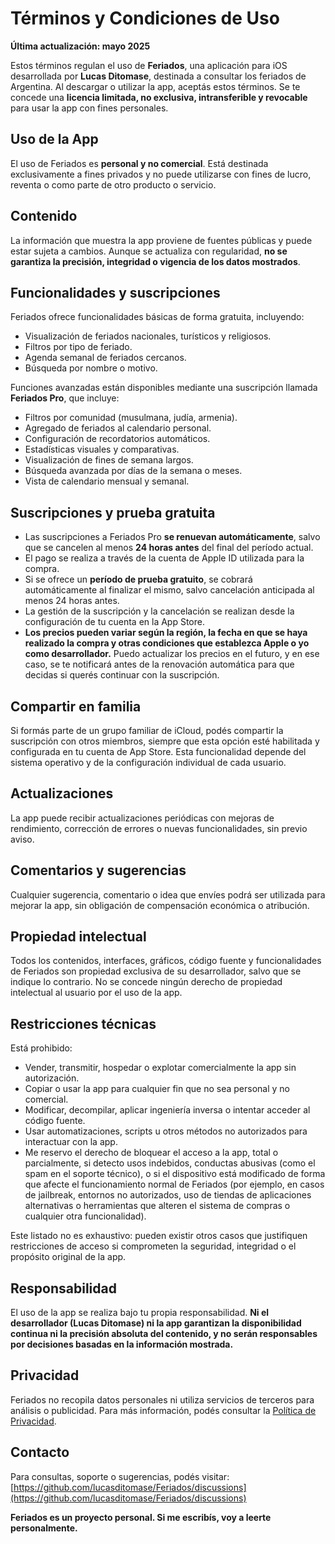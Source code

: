 # Términos y Condiciones de Uso

**Última actualización: mayo 2025**

Estos términos regulan el uso de **Feriados**, una aplicación para iOS desarrollada por **Lucas Ditomase**, destinada a consultar los feriados de Argentina. Al descargar o utilizar la app, aceptás estos términos. Se te concede una **licencia limitada, no exclusiva, intransferible y revocable** para usar la app con fines personales.

## Uso de la App

El uso de Feriados es **personal y no comercial**. Está destinada exclusivamente a fines privados y no puede utilizarse con fines de lucro, reventa o como parte de otro producto o servicio.

## Contenido

La información que muestra la app proviene de fuentes públicas y puede estar sujeta a cambios. Aunque se actualiza con regularidad, **no se garantiza la precisión, integridad o vigencia de los datos mostrados**.

## Funcionalidades y suscripciones

Feriados ofrece funcionalidades básicas de forma gratuita, incluyendo:

- Visualización de feriados nacionales, turísticos y religiosos.
- Filtros por tipo de feriado.
- Agenda semanal de feriados cercanos.
- Búsqueda por nombre o motivo.

Funciones avanzadas están disponibles mediante una suscripción llamada **Feriados Pro**, que incluye:

- Filtros por comunidad (musulmana, judía, armenia).
- Agregado de feriados al calendario personal.
- Configuración de recordatorios automáticos.
- Estadísticas visuales y comparativas.
- Visualización de fines de semana largos.
- Búsqueda avanzada por días de la semana o meses.
- Vista de calendario mensual y semanal.

## Suscripciones y prueba gratuita

- Las suscripciones a Feriados Pro **se renuevan automáticamente**, salvo que se cancelen al menos **24 horas antes** del final del período actual.
- El pago se realiza a través de la cuenta de Apple ID utilizada para la compra.
- Si se ofrece un **período de prueba gratuito**, se cobrará automáticamente al finalizar el mismo, salvo cancelación anticipada al menos 24 horas antes.
- La gestión de la suscripción y la cancelación se realizan desde la configuración de tu cuenta en la App Store.
- **Los precios pueden variar según la región, la fecha en que se haya realizado la compra y otras condiciones que establezca Apple o yo como desarrollador.** Puedo actualizar los precios en el futuro, y en ese caso, se te notificará antes de la renovación automática para que decidas si querés continuar con la suscripción.

## Compartir en familia

Si formás parte de un grupo familiar de iCloud, podés compartir la suscripción con otros miembros, siempre que esta opción esté habilitada y configurada en tu cuenta de App Store. Esta funcionalidad depende del sistema operativo y de la configuración individual de cada usuario.

## Actualizaciones

La app puede recibir actualizaciones periódicas con mejoras de rendimiento, corrección de errores o nuevas funcionalidades, sin previo aviso.

## Comentarios y sugerencias

Cualquier sugerencia, comentario o idea que envíes podrá ser utilizada para mejorar la app, sin obligación de compensación económica o atribución.

## Propiedad intelectual

Todos los contenidos, interfaces, gráficos, código fuente y funcionalidades de Feriados son propiedad exclusiva de su desarrollador, salvo que se indique lo contrario. No se concede ningún derecho de propiedad intelectual al usuario por el uso de la app.

## Restricciones técnicas

Está prohibido:

- Vender, transmitir, hospedar o explotar comercialmente la app sin autorización.
- Copiar o usar la app para cualquier fin que no sea personal y no comercial.
- Modificar, decompilar, aplicar ingeniería inversa o intentar acceder al código fuente.
- Usar automatizaciones, scripts u otros métodos no autorizados para interactuar con la app.
- Me reservo el derecho de bloquear el acceso a la app, total o parcialmente, si detecto usos indebidos, conductas abusivas (como el spam en el soporte técnico), o si el dispositivo está modificado de forma que afecte el funcionamiento normal de Feriados (por ejemplo, en casos de jailbreak, entornos no autorizados, uso de tiendas de aplicaciones alternativas o herramientas que alteren el sistema de compras o cualquier otra funcionalidad).

Este listado no es exhaustivo: pueden existir otros casos que justifiquen restricciones de acceso si comprometen la seguridad, integridad o el propósito original de la app.

## Responsabilidad

El uso de la app se realiza bajo tu propia responsabilidad. **Ni el desarrollador (Lucas Ditomase) ni la app garantizan la disponibilidad continua ni la precisión absoluta del contenido, y no serán responsables por decisiones basadas en la información mostrada.**

## Privacidad

Feriados no recopila datos personales ni utiliza servicios de terceros para análisis o publicidad. Para más información, podés consultar la [Política de Privacidad](https://github.com/lucasditomase/Feriados/blob/main/politica-de-privacidad.md).

## Contacto

Para consultas, soporte o sugerencias, podés visitar:  
[https://github.com/lucasditomase/Feriados/discussions](https://github.com/lucasditomase/Feriados/discussions)

**Feriados es un proyecto personal. Si me escribís, voy a leerte personalmente.**
